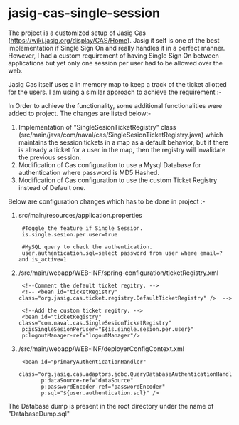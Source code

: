 # jasig-cas-single-session 

The project is a customized setup of Jasig Cas (https://wiki.jasig.org/display/CAS/Home). Jasig it self is one of the best implementation if Single Sign On and really handles it in a perfect manner. However, I had a custom requirement of having Single Sign On between applications but yet only one session per user had to be allowed over the web. 
 
Jasig Cas itself uses a in memory map to keep a track of the ticket allotted for the users. I am using a similar approach to achieve the requirement :- 
 
In Order to achieve the functionality, some additional functionalities were added to project. The changes are listed below:- 
 
1. Implementation of "SingleSesionTicketRegistry" class (src/main/java/com/naval/cas/SingleSesionTicketRegistry.java) which maintains the session tickets in a map as a default behavior, but if there is already a ticket for a user in the map, then the registry will invalidate the previous session. 
2. Modification of Cas configuration to use a Mysql Database for authentication where password is MD5 Hashed. 
3. Modification of Cas configuration to use the custom Ticket Registry instead of Default one.


Below are configuration changes which has to be done in project :-
1. src/main/resources/application.properties
	
		#Toggle the feature if Single Session.
    	is.single.sesion.per.user=true

    	#MySQL query to check the authentication.
    	user.authentication.sql=select password from user where email=? and is_active=1  
    
    
2. /src/main/webapp/WEB-INF/spring-configuration/ticketRegistry.xml

		<!--Comment the default ticket regitry. -->
		<!-- <bean id="ticketRegistry" class="org.jasig.cas.ticket.registry.DefaultTicketRegistry" />  -->
    
		<!--Add the custom ticket regitry. -->
		<bean id="ticketRegistry" class="com.naval.cas.SingleSesionTicketRegistry"  
  		p:isSingleSesionPerUser="${is.single.sesion.per.user}"
  		p:logoutManager-ref="logoutManager"/>
    
3. /src/main/webapp/WEB-INF/deployerConfigContext.xml
		<!--Add the Following code block -->
		<bean id="passwordEncoder"
		      class="org.jasig.cas.authentication.handler.DefaultPasswordEncoder"
		      c:encodingAlgorithm="MD5"
		      p:characterEncoding="UTF-8" />

		<bean id="primaryAuthenticationHandler"
		      class="org.jasig.cas.adaptors.jdbc.QueryDatabaseAuthenticationHandler"
		      p:dataSource-ref="dataSource"
		      p:passwordEncoder-ref="passwordEncoder"
		      p:sql="${user.authentication.sql}" />

The Database dump is present in the root directory under the name of "DatabaseDump.sql"

